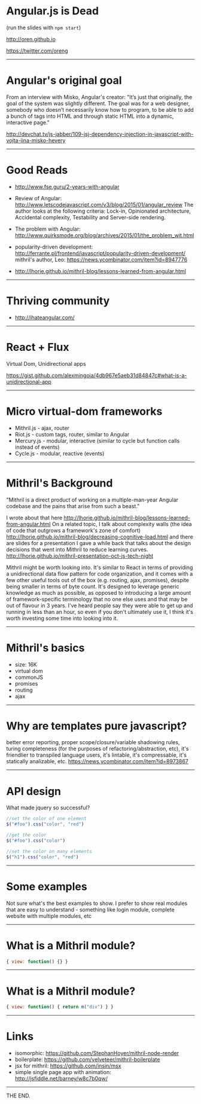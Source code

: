 # Angular.js is Dead

(run the slides with `npm start`)

http://oren.github.io

https://twitter.com/oreng

---
# Angular's original goal

  From an interview with Misko, Angular's creator:
  "It’s just that originally, the goal of the system was slightly different. The goal was for a web designer, somebody who doesn’t necessarily know how to program, to be able to add a bunch of tags into HTML and through static HTML into a dynamic, interactive page."

  http://devchat.tv/js-jabber/109-jsj-dependency-injection-in-javascript-with-vojta-jina-misko-hevery

---
# Good Reads

* http://www.fse.guru/2-years-with-angular

* Review of Angular: http://www.letscodejavascript.com/v3/blog/2015/01/angular_review
  The author looks at the following criteria: Lock-in, Opinionated architecture, Accidental complexity, Testability and Server-side rendering.

* The problem with Angular: http://www.quirksmode.org/blog/archives/2015/01/the_problem_wit.html

* popularity-driven development: http://ferrante.pl/frontend/javascript/popularity-driven-development/
  mithril's author, Leo: https://news.ycombinator.com/item?id=8947776

* http://lhorie.github.io/mithril-blog/lessons-learned-from-angular.html

---
# Thriving community

* http://ihateangular.com/

---
# React + Flux

Virtual Dom, Unidirectional apps

https://gist.github.com/alexmingoia/4db967e5aeb31d84847c#what-is-a-unidirectional-app

---
# Micro virtual-dom frameworks

* Mithril.js - ajax, router
* Riot.js - custom tags, router, similar to Angular
* Mercury.js - modular, interactive (similar to cycle but function calls instead of events)
* Cycle.js - modular, reactive (events)

---
# Mithril's Background

"Mithril is a direct product of working on a multiple-man-year Angular codebase and the pains that arise from such a beast."

I wrote about that here http://lhorie.github.io/mithril-blog/lessons-learned-from-angular.html
On a related topic, I talk about complexity walls (the idea of code that outgrows a framework's zone of comfort) http://lhorie.github.io/mithril-blog/decreasing-cognitive-load.html
and there are slides for a presentation I gave a while back that talks about the design decisions that went into Mithril to reduce learning curves. http://lhorie.github.io/mithril-presentation-oct-js-tech-night

Mithril might be worth looking into. It's similar to React in terms of providing a unidirectional data flow pattern for code organization, and it comes with a few other useful tools out of the box (e.g. routing, ajax, promises), despite being smaller in terms of byte count.
It's designed to leverage generic knowledge as much as possible, as opposed to introducing a large amount of framework-specific terminology that no one else uses and that may be out of flavour in 3 years.
I've heard people say they were able to get up and running in less than an hour, so even if you don't ultimately use it, I think it's worth investing some time into looking into it.

---
# Mithril's basics

* size: 16K
* virtual dom
* commonJS
* promises
* routing
* ajax

---
# Why are templates pure javascript?

better error reporting, proper scope/closure/variable shadowing rules, turing completeness (for the purposes of refactoring/abstraction, etc), it's friendlier to transpiled language users, it's lintable, it's compressable, it's statically analizable, etc.
https://news.ycombinator.com/item?id=8973867

---
# API design

What made jquery so successful?

```js
//set the color of one element
$("#foo").css("color", "red")

//get the color
$("#foo").css("color")

//set the color on many elements
$("h1").css("color", "red")
```
---
# Some examples

Not sure what's the best examples to show.
I prefer to show real modules that are easy to understand -
something like login module, complete website with multiple modules, etc

---
# What is a Mithril module?

```js
{ view: function() {} }
```

---
# What is a Mithril module?

```js
{ view: function() { return m("div") } }
```

---
# Links

* isomorphic: https://github.com/StephanHoyer/mithril-node-render
* boilerplate: https://github.com/velveteer/mithril-boilerplate
* jsx for mithril: https://github.com/insin/msx
* simple single page app with animation: http://jsfiddle.net/barney/w8c7b0qw/

---
THE END.
